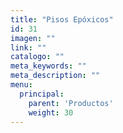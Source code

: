 ```yaml
---
title: "Pisos Epóxicos"
id: 31
imagen: ""
link: ""
catalogo: ""
meta_keywords: ""
meta_description: ""
menu:
  principal:
    parent: 'Productos'
    weight: 30
---
```

